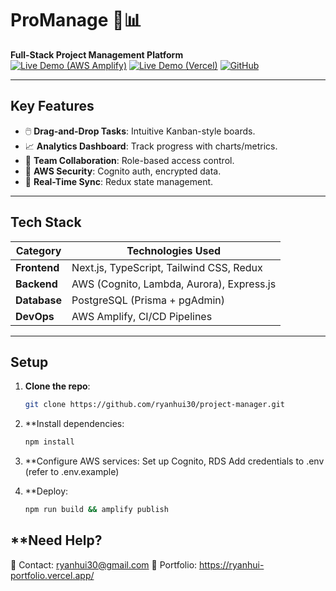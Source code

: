 # ProManage 🚀📊  
**Full-Stack Project Management Platform**  
[![Live Demo (AWS Amplify)](https://img.shields.io/badge/demo-live-green)](https://main.d1pqkryapw8kiy.amplifyapp.com/) 
[![Live Demo (Vercel)](https://img.shields.io/badge/demo-live-green)](https://project-manager-orcin.vercel.app/) 
[![GitHub](https://img.shields.io/badge/source-code-blue)](https://github.com/ryanhui30/project-manager)  

---

## **Key Features**  
- 🖱️ **Drag-and-Drop Tasks**: Intuitive Kanban-style boards.  
- 📈 **Analytics Dashboard**: Track progress with charts/metrics.  
- 👥 **Team Collaboration**: Role-based access control.  
- 🔐 **AWS Security**: Cognito auth, encrypted data.  
- 🔄 **Real-Time Sync**: Redux state management.  

---

## **Tech Stack**  
| Category       | Technologies Used                          |
|----------------|-------------------------------------------|
| **Frontend**   | Next.js, TypeScript, Tailwind CSS, Redux  |
| **Backend**    | AWS (Cognito, Lambda, Aurora), Express.js |
| **Database**   | PostgreSQL (Prisma + pgAdmin)             |
| **DevOps**     | AWS Amplify, CI/CD Pipelines              |

---

## **Setup**  
1. **Clone the repo**:  
   ```bash
   git clone https://github.com/ryanhui30/project-manager.git

2. **Install dependencies:
   ```bash
   npm install

3. **Configure AWS services:
Set up Cognito, RDS
Add credentials to .env (refer to .env.example)


4. **Deploy:
   ```bash
   npm run build && amplify publish

## **Need Help?
📩 Contact: ryanhui30@gmail.com
🔗 Portfolio: https://ryanhui-portfolio.vercel.app/


